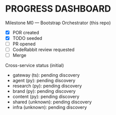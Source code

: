 # PROGRESS DASHBOARD

Milestone M0 — Bootstrap Orchestrator (this repo)
- [x] POR created
- [x] TODO seeded
- [ ] PR opened
- [ ] CodeRabbit review requested
- [ ] Merge

Cross-service status (initial)
- gateway (ts): pending discovery
- agent (py): pending discovery
- research (py): pending discovery
- brand (py): pending discovery
- content (py): pending discovery
- shared (unknown): pending discovery
- infra (unknown): pending discovery
